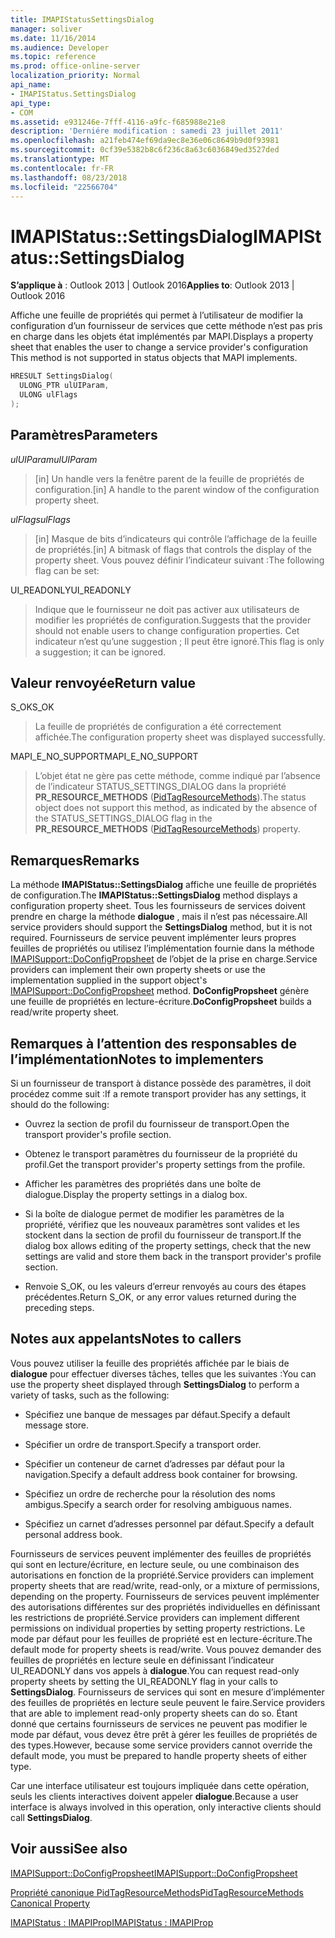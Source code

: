 ```yaml
---
title: IMAPIStatusSettingsDialog
manager: soliver
ms.date: 11/16/2014
ms.audience: Developer
ms.topic: reference
ms.prod: office-online-server
localization_priority: Normal
api_name:
- IMAPIStatus.SettingsDialog
api_type:
- COM
ms.assetid: e931246e-7fff-4116-a9fc-f685988e21e8
description: 'Derniére modification : samedi 23 juillet 2011'
ms.openlocfilehash: a21feb474ef69da9ec8e36e06c8649b9d0f93981
ms.sourcegitcommit: 0cf39e5382b8c6f236c8a63c6036849ed3527ded
ms.translationtype: MT
ms.contentlocale: fr-FR
ms.lasthandoff: 08/23/2018
ms.locfileid: "22566704"
---
```

# <a name="imapistatussettingsdialog"></a><span data-ttu-id="9b5e5-103">IMAPIStatus::SettingsDialog</span><span class="sxs-lookup"><span data-stu-id="9b5e5-103">IMAPIStatus::SettingsDialog</span></span>

  
  
<span data-ttu-id="9b5e5-104">**S’applique à** : Outlook 2013 | Outlook 2016</span><span class="sxs-lookup"><span data-stu-id="9b5e5-104">**Applies to**: Outlook 2013 | Outlook 2016</span></span> 
  
<span data-ttu-id="9b5e5-105">Affiche une feuille de propriétés qui permet à l’utilisateur de modifier la configuration d’un fournisseur de services que cette méthode n’est pas pris en charge dans les objets état implémentés par MAPI.</span><span class="sxs-lookup"><span data-stu-id="9b5e5-105">Displays a property sheet that enables the user to change a service provider's configuration This method is not supported in status objects that MAPI implements.</span></span>
  
```cpp
HRESULT SettingsDialog(
  ULONG_PTR ulUIParam,
  ULONG ulFlags
);
```

## <a name="parameters"></a><span data-ttu-id="9b5e5-106">Paramètres</span><span class="sxs-lookup"><span data-stu-id="9b5e5-106">Parameters</span></span>

 <span data-ttu-id="9b5e5-107">_ulUIParam_</span><span class="sxs-lookup"><span data-stu-id="9b5e5-107">_ulUIParam_</span></span>
  
> <span data-ttu-id="9b5e5-108">[in] Un handle vers la fenêtre parent de la feuille de propriétés de configuration.</span><span class="sxs-lookup"><span data-stu-id="9b5e5-108">[in] A handle to the parent window of the configuration property sheet.</span></span>
    
 <span data-ttu-id="9b5e5-109">_ulFlags_</span><span class="sxs-lookup"><span data-stu-id="9b5e5-109">_ulFlags_</span></span>
  
> <span data-ttu-id="9b5e5-110">[in] Masque de bits d’indicateurs qui contrôle l’affichage de la feuille de propriétés.</span><span class="sxs-lookup"><span data-stu-id="9b5e5-110">[in] A bitmask of flags that controls the display of the property sheet.</span></span> <span data-ttu-id="9b5e5-111">Vous pouvez définir l’indicateur suivant :</span><span class="sxs-lookup"><span data-stu-id="9b5e5-111">The following flag can be set:</span></span>
    
<span data-ttu-id="9b5e5-112">UI_READONLY</span><span class="sxs-lookup"><span data-stu-id="9b5e5-112">UI_READONLY</span></span> 
  
> <span data-ttu-id="9b5e5-113">Indique que le fournisseur ne doit pas activer aux utilisateurs de modifier les propriétés de configuration.</span><span class="sxs-lookup"><span data-stu-id="9b5e5-113">Suggests that the provider should not enable users to change configuration properties.</span></span> <span data-ttu-id="9b5e5-114">Cet indicateur n’est qu’une suggestion ; Il peut être ignoré.</span><span class="sxs-lookup"><span data-stu-id="9b5e5-114">This flag is only a suggestion; it can be ignored.</span></span>
    
## <a name="return-value"></a><span data-ttu-id="9b5e5-115">Valeur renvoyée</span><span class="sxs-lookup"><span data-stu-id="9b5e5-115">Return value</span></span>

<span data-ttu-id="9b5e5-116">S_OK</span><span class="sxs-lookup"><span data-stu-id="9b5e5-116">S_OK</span></span> 
  
> <span data-ttu-id="9b5e5-117">La feuille de propriétés de configuration a été correctement affichée.</span><span class="sxs-lookup"><span data-stu-id="9b5e5-117">The configuration property sheet was displayed successfully.</span></span>
    
<span data-ttu-id="9b5e5-118">MAPI_E_NO_SUPPORT</span><span class="sxs-lookup"><span data-stu-id="9b5e5-118">MAPI_E_NO_SUPPORT</span></span> 
  
> <span data-ttu-id="9b5e5-119">L’objet état ne gère pas cette méthode, comme indiqué par l’absence de l’indicateur STATUS_SETTINGS_DIALOG dans la propriété **PR_RESOURCE_METHODS** ([PidTagResourceMethods](pidtagresourcemethods-canonical-property.md)).</span><span class="sxs-lookup"><span data-stu-id="9b5e5-119">The status object does not support this method, as indicated by the absence of the STATUS_SETTINGS_DIALOG flag in the **PR_RESOURCE_METHODS** ([PidTagResourceMethods](pidtagresourcemethods-canonical-property.md)) property.</span></span>
    
## <a name="remarks"></a><span data-ttu-id="9b5e5-120">Remarques</span><span class="sxs-lookup"><span data-stu-id="9b5e5-120">Remarks</span></span>

<span data-ttu-id="9b5e5-121">La méthode **IMAPIStatus::SettingsDialog** affiche une feuille de propriétés de configuration.</span><span class="sxs-lookup"><span data-stu-id="9b5e5-121">The **IMAPIStatus::SettingsDialog** method displays a configuration property sheet.</span></span> <span data-ttu-id="9b5e5-122">Tous les fournisseurs de services doivent prendre en charge la méthode **dialogue** , mais il n’est pas nécessaire.</span><span class="sxs-lookup"><span data-stu-id="9b5e5-122">All service providers should support the **SettingsDialog** method, but it is not required.</span></span> <span data-ttu-id="9b5e5-123">Fournisseurs de service peuvent implémenter leurs propres feuilles de propriétés ou utilisez l’implémentation fournie dans la méthode [IMAPISupport::DoConfigPropsheet](imapisupport-doconfigpropsheet.md) de l’objet de la prise en charge.</span><span class="sxs-lookup"><span data-stu-id="9b5e5-123">Service providers can implement their own property sheets or use the implementation supplied in the support object's [IMAPISupport::DoConfigPropsheet](imapisupport-doconfigpropsheet.md) method.</span></span> <span data-ttu-id="9b5e5-124">**DoConfigPropsheet** génère une feuille de propriétés en lecture-écriture.</span><span class="sxs-lookup"><span data-stu-id="9b5e5-124">**DoConfigPropsheet** builds a read/write property sheet.</span></span> 
  
## <a name="notes-to-implementers"></a><span data-ttu-id="9b5e5-125">Remarques à l’attention des responsables de l’implémentation</span><span class="sxs-lookup"><span data-stu-id="9b5e5-125">Notes to implementers</span></span>

<span data-ttu-id="9b5e5-126">Si un fournisseur de transport à distance possède des paramètres, il doit procédez comme suit :</span><span class="sxs-lookup"><span data-stu-id="9b5e5-126">If a remote transport provider has any settings, it should do the following:</span></span>
  
- <span data-ttu-id="9b5e5-127">Ouvrez la section de profil du fournisseur de transport.</span><span class="sxs-lookup"><span data-stu-id="9b5e5-127">Open the transport provider's profile section.</span></span>
    
- <span data-ttu-id="9b5e5-128">Obtenez le transport paramètres du fournisseur de la propriété du profil.</span><span class="sxs-lookup"><span data-stu-id="9b5e5-128">Get the transport provider's property settings from the profile.</span></span>
    
- <span data-ttu-id="9b5e5-129">Afficher les paramètres des propriétés dans une boîte de dialogue.</span><span class="sxs-lookup"><span data-stu-id="9b5e5-129">Display the property settings in a dialog box.</span></span>
    
- <span data-ttu-id="9b5e5-130">Si la boîte de dialogue permet de modifier les paramètres de la propriété, vérifiez que les nouveaux paramètres sont valides et les stockent dans la section de profil du fournisseur de transport.</span><span class="sxs-lookup"><span data-stu-id="9b5e5-130">If the dialog box allows editing of the property settings, check that the new settings are valid and store them back in the transport provider's profile section.</span></span>
    
- <span data-ttu-id="9b5e5-131">Renvoie S_OK, ou les valeurs d’erreur renvoyés au cours des étapes précédentes.</span><span class="sxs-lookup"><span data-stu-id="9b5e5-131">Return S_OK, or any error values returned during the preceding steps.</span></span>
    
## <a name="notes-to-callers"></a><span data-ttu-id="9b5e5-132">Notes aux appelants</span><span class="sxs-lookup"><span data-stu-id="9b5e5-132">Notes to callers</span></span>

<span data-ttu-id="9b5e5-133">Vous pouvez utiliser la feuille des propriétés affichée par le biais de **dialogue** pour effectuer diverses tâches, telles que les suivantes :</span><span class="sxs-lookup"><span data-stu-id="9b5e5-133">You can use the property sheet displayed through **SettingsDialog** to perform a variety of tasks, such as the following:</span></span> 
  
- <span data-ttu-id="9b5e5-134">Spécifiez une banque de messages par défaut.</span><span class="sxs-lookup"><span data-stu-id="9b5e5-134">Specify a default message store.</span></span>
    
- <span data-ttu-id="9b5e5-135">Spécifier un ordre de transport.</span><span class="sxs-lookup"><span data-stu-id="9b5e5-135">Specify a transport order.</span></span>
    
- <span data-ttu-id="9b5e5-136">Spécifier un conteneur de carnet d’adresses par défaut pour la navigation.</span><span class="sxs-lookup"><span data-stu-id="9b5e5-136">Specify a default address book container for browsing.</span></span>
    
- <span data-ttu-id="9b5e5-137">Spécifiez un ordre de recherche pour la résolution des noms ambigus.</span><span class="sxs-lookup"><span data-stu-id="9b5e5-137">Specify a search order for resolving ambiguous names.</span></span>
    
- <span data-ttu-id="9b5e5-138">Spécifiez un carnet d’adresses personnel par défaut.</span><span class="sxs-lookup"><span data-stu-id="9b5e5-138">Specify a default personal address book.</span></span>
    
<span data-ttu-id="9b5e5-139">Fournisseurs de services peuvent implémenter des feuilles de propriétés qui sont en lecture/écriture, en lecture seule, ou une combinaison des autorisations en fonction de la propriété.</span><span class="sxs-lookup"><span data-stu-id="9b5e5-139">Service providers can implement property sheets that are read/write, read-only, or a mixture of permissions, depending on the property.</span></span> <span data-ttu-id="9b5e5-140">Fournisseurs de services peuvent implémenter des autorisations différentes sur des propriétés individuelles en définissant les restrictions de propriété.</span><span class="sxs-lookup"><span data-stu-id="9b5e5-140">Service providers can implement different permissions on individual properties by setting property restrictions.</span></span> <span data-ttu-id="9b5e5-141">Le mode par défaut pour les feuilles de propriété est en lecture-écriture.</span><span class="sxs-lookup"><span data-stu-id="9b5e5-141">The default mode for property sheets is read/write.</span></span> <span data-ttu-id="9b5e5-142">Vous pouvez demander des feuilles de propriétés en lecture seule en définissant l’indicateur UI_READONLY dans vos appels à **dialogue**.</span><span class="sxs-lookup"><span data-stu-id="9b5e5-142">You can request read-only property sheets by setting the UI_READONLY flag in your calls to **SettingsDialog**.</span></span> <span data-ttu-id="9b5e5-143">Fournisseurs de services qui sont en mesure d’implémenter des feuilles de propriétés en lecture seule peuvent le faire.</span><span class="sxs-lookup"><span data-stu-id="9b5e5-143">Service providers that are able to implement read-only property sheets can do so.</span></span> <span data-ttu-id="9b5e5-144">Étant donné que certains fournisseurs de services ne peuvent pas modifier le mode par défaut, vous devez être prêt à gérer les feuilles de propriétés de des types.</span><span class="sxs-lookup"><span data-stu-id="9b5e5-144">However, because some service providers cannot override the default mode, you must be prepared to handle property sheets of either type.</span></span> 
  
<span data-ttu-id="9b5e5-145">Car une interface utilisateur est toujours impliquée dans cette opération, seuls les clients interactives doivent appeler **dialogue**.</span><span class="sxs-lookup"><span data-stu-id="9b5e5-145">Because a user interface is always involved in this operation, only interactive clients should call **SettingsDialog**.</span></span>
  
## <a name="see-also"></a><span data-ttu-id="9b5e5-146">Voir aussi</span><span class="sxs-lookup"><span data-stu-id="9b5e5-146">See also</span></span>



[<span data-ttu-id="9b5e5-147">IMAPISupport::DoConfigPropsheet</span><span class="sxs-lookup"><span data-stu-id="9b5e5-147">IMAPISupport::DoConfigPropsheet</span></span>](imapisupport-doconfigpropsheet.md)
  
[<span data-ttu-id="9b5e5-148">Propriété canonique PidTagResourceMethods</span><span class="sxs-lookup"><span data-stu-id="9b5e5-148">PidTagResourceMethods Canonical Property</span></span>](pidtagresourcemethods-canonical-property.md)
  
[<span data-ttu-id="9b5e5-149">IMAPIStatus : IMAPIProp</span><span class="sxs-lookup"><span data-stu-id="9b5e5-149">IMAPIStatus : IMAPIProp</span></span>](imapistatusimapiprop.md)

